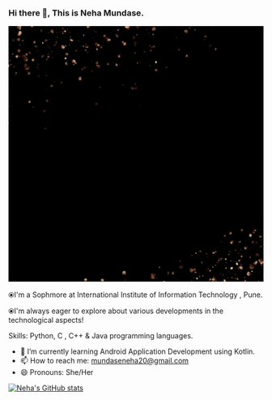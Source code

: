 ### Hi there 👋, This is Neha Mundase.

![](https://github.com/neha-mundase20/GIPHY/blob/main/Black%20And%20Gold%20Minimal%20Motivational%20Quote%20Reminder%20Instagram%20Post.gif)

⦿I'm a Sophmore at International Institute of Information Technology , Pune.

⦿I'm always eager to explore about various developments in the technological aspects!

Skills: Python, C , C++ & Java programming languages.

- 🌱 I’m currently learning Android Application Development using Kotlin. 
- 📫 How to reach me: mundaseneha20@gmail.com 
- 😄 Pronouns: She/Her 

[![Neha's GitHub stats](https://github-readme-stats.vercel.app/api?username=neha-mundase20)](https://github.com/neha-mundase20/github-readme-stats)
